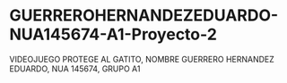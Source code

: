 # GUERREROHERNANDEZEDUARDO-NUA145674-A1-Proyecto-2
VIDEOJUEGO PROTEGE AL GATITO, NOMBRE GUERRERO HERNANDEZ EDUARDO, NUA 145674, GRUPO A1
